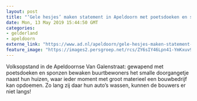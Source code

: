 ```yaml
---
layout: post
title: "‘Gele hesjes’ maken statement in Apeldoorn met poetsdoeken en sponzen"
date: Mon, 13 May 2019 15:44:50 GMT
categories: 
- gelderland 
- apeldoorn 
externe_link: "https://www.ad.nl/apeldoorn/gele-hesjes-maken-statement-in-apeldoorn-met-poetsdoeken-en-sponzen~ad2d94be/"
feature_image: "https://images2.persgroep.net/rcs/ZY6sIY46Lpn41-YmKxuv95LNYog/diocontent/148236015/_fitwidth/400/?appId=21791a8992982cd8da851550a453bd7f&quality=0.7"
---
```


Volksopstand in de Apeldoornse Van Galenstraat: gewapend met poetsdoeken en sponzen bewaken buurtbewoners het smalle doorgangetje naast hun huizen, waar ieder moment met groot materieel een bouwbedrijf kan opdoemen. Zo lang zij daar hun auto’s wassen, kunnen de bouwers er niet langs!
